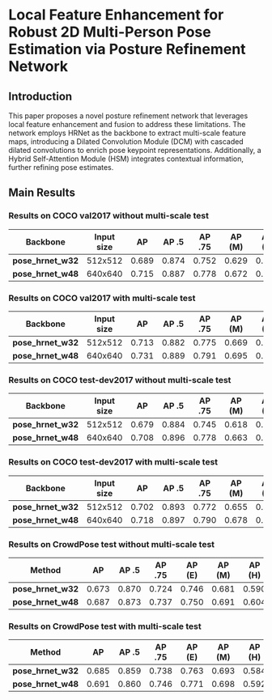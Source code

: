 # Local Feature Enhancement for Robust 2D Multi-Person Pose Estimation via Posture Refinement Network

## Introduction
This paper proposes a novel posture refinement network that leverages local feature enhancement and fusion to address these limitations. The network employs HRNet as the backbone to extract multi-scale feature maps, introducing a Dilated Convolution Module (DCM) with cascaded dilated convolutions to enrich pose keypoint representations. Additionally, a Hybrid Self-Attention Module (HSM) integrates contextual information, further refining pose estimates.

		
## Main Results
### Results on COCO val2017 without multi-scale test
| Backbone | Input size | AP | AP .5 | AP .75 | AP (M) | AP (L) |
|--------------------|------------|-------|-------|--------|--------|--------|
| **pose_hrnet_w32** |  512x512 | 0.689 | 0.874 | 0.752 | 0.629 | 0.779 |
| **pose_hrnet_w48** |  640x640 | 0.715 | 0.887 | 0.778 | 0.672 | 0.791 |

### Results on COCO val2017 with multi-scale test
| Backbone | Input size | AP | AP .5 | AP .75 | AP (M) | AP (L) |
|--------------------|------------|-------|-------|--------|--------|--------|
| **pose_hrnet_w32** |  512x512 | 0.713 | 0.882 | 0.775 | 0.669 | 0.785 |
| **pose_hrnet_w48** |  640x640 | 0.731 | 0.889 | 0.791 | 0.695 | 0.790 |

### Results on COCO test-dev2017 without multi-scale test
| Backbone | Input size | AP | AP .5 | AP .75 | AP (M) | AP (L) |
|--------------------|------------|-------|-------|--------|--------|--------|
| **pose_hrnet_w32** |  512x512 | 0.679 | 0.884 | 0.745 | 0.618 | 0.766 |
| **pose_hrnet_w48** |  640x640 | 0.708 | 0.896 | 0.778 | 0.663 | 0.776 |

### Results on COCO test-dev2017 with multi-scale test
| Backbone | Input size | AP | AP .5 | AP .75 | AP (M) | AP (L) |
|--------------------|------------|-------|-------|--------|--------|--------|
| **pose_hrnet_w32** |  512x512 | 0.702 | 0.893 | 0.772 | 0.655 | 0.768 |
| **pose_hrnet_w48** |  640x640 | 0.718 | 0.897 | 0.790 | 0.678 | 0.777 |

### Results on CrowdPose test without multi-scale test
| Method             |    AP | AP .5 | AP .75 | AP (E) | AP (M) | AP (H) |
|--------------------|-------|-------|--------|--------|--------|--------|
| **pose_hrnet_w32** | 0.673 | 0.870 | 0.724 | 0.746 | 0.681 | 0.590 |
| **pose_hrnet_w48** | 0.687 | 0.873 | 0.737 | 0.750 | 0.691 | 0.604 |

### Results on CrowdPose test with multi-scale test
| Method             |    AP | AP .5 | AP .75 | AP (E) | AP (M) | AP (H) |
|--------------------|-------|-------|--------|--------|--------|--------|
| **pose_hrnet_w32** | 0.685 | 0.859 | 0.738 | 0.763 | 0.693 | 0.584 |
| **pose_hrnet_w48** | 0.691 | 0.860 | 0.746 | 0.771 | 0.698 | 0.592 |






